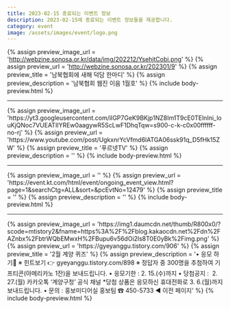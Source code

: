```yaml
---
title: 2023-02-15 종료되는 이벤트 정보
description: 2023-02-15에 종료되는 이벤트 정보들을 제공합니다.
category: event
image: /assets/images/event/logo.png
---
```

{% assign preview_image_url = 'http://webzine.sonosa.or.kr/data/img/202212/YsehjtCobi.png' %}
{% assign preview_url = 'http://webzine.sonosa.or.kr/202301/9' %}
{% assign preview_title = '남북협회에 새해 덕담 한마디' %}
{% assign preview_description = '남북협회 웹진 이음 1월호' %}
{% include body-preview.html %}
<hr>{% assign preview_image_url = 'https://yt3.googleusercontent.com/iIGP7GeK9BKjp1NZ8Im1T9cE0TElnIni_louKjQNoc7VUEATIIYREw0aagywR5ScLwF1DhqTqw=s900-c-k-c0x00ffffff-no-rj' %}
{% assign preview_url = 'https://www.youtube.com/post/UgkxnrYcVfmd6lATGA06ssk91q_D5fHk15ZW' %}
{% assign preview_title = '푸르넷TV' %}
{% assign preview_description = '' %}
{% include body-preview.html %}
<hr>{% assign preview_image_url = '' %}
{% assign preview_url = 'https://event.kt.com/html/event/ongoing_event_view.html?page=1&searchCtg=ALL&sort=&pcEvtNo=12479' %}
{% assign preview_title = '' %}
{% assign preview_description = '' %}
{% include body-preview.html %}
<hr>{% assign preview_image_url = 'https://img1.daumcdn.net/thumb/R800x0/?scode=mtistory2&fname=https%3A%2F%2Fblog.kakaocdn.net%2Fdn%2FAZnbx%2FbtrWQbEMwxH%2FBupu6v56dOi2ls8T0E0yBk%2Fimg.png' %}
{% assign preview_url = 'https://gyeyanggu.tistory.com/906' %}
{% assign preview_title = '2월 계양 퀴즈' %}
{% assign preview_description = '• 응모 하기📝 ※ 힌트보기 👉 gyeyanggu.tistory.com/898 ※ 정답자 중 300명을 추첨하여 기프티콘(아메리카노 1잔)을 보내드립니다. • 응모기한 : 2. 15.(수)까지 • 당첨공지 : ‌ 2. 27.(월) 카카오톡 ‘계양구청’ 공식 채널 *당첨 상품은 응모하신 휴대전화로 3. 6.(월)까지 보내드립니다. • 문의 : 홍보미디어실 홍보팀 ☎ 450-5733 ◀ 이전 페이지' %}
{% include body-preview.html %}